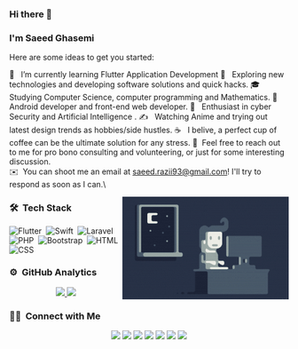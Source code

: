 
### Hi there 👋
### I'm Saeed Ghasemi


Here are some ideas to get you started:

🔭 &nbsp; I’m currently learning Flutter Application Development
🤔 &nbsp; Exploring new technologies and developing software solutions and quick hacks.
🎓 &nbsp; Studying Computer Science, computer programming and Mathematics.
💼 &nbsp; Android developer and front-end web developer.
🌱 &nbsp; Enthusiast in cyber Security and Artificial Intelligence .
✍️ &nbsp; Watching Anime and trying out latest design trends as hobbies/side hustles.
☕ &nbsp; I belive, a perfect cup of coffee can be the ultimate solution for any stress. 
💬 &nbsp;Feel free to reach out to me for pro bono consulting and volunteering, or just for some interesting discussion.\
✉️ &nbsp;You can shoot me an email at saeed.razii93@gmail.com! I'll try to respond as soon as I can.\
<!--📄 &nbsp;Please have a look at my [Résumé](https://www.adityavsingh.com/resume.html) for more details about me. I'm open to feedback and suggestions!-->

<img alt="Night Coding" src="https://raw.githubusercontent.com/AVS1508/AVS1508/master/assets/Night-Coding.gif" align="right"/>

### 🛠 &nbsp;Tech Stack
![Flutter](https://img.shields.io/badge/-flutter-05122A?style=flat&logo=flutter&logoColor=5BC3EF)&nbsp;
![Swift](https://img.shields.io/badge/-swift-05122A?style=flat&logo=swift&logoColor=F05137)&nbsp;
![Laravel](https://img.shields.io/badge/-Laravel-05122A?style=flat&logo=Laravel&logoColor=F05340)&nbsp;
![PHP](https://img.shields.io/badge/-PHP-05122A?style=flat&logo=PHP&logoColor=AEB2D5)&nbsp;
![Bootstrap](https://img.shields.io/badge/-Bootstrap-05122A?style=flat&logo=bootstrap&logoColor=563D7C)&nbsp;
![HTML](https://img.shields.io/badge/-HTML-05122A?style=flat&logo=HTML5)&nbsp;
![CSS](https://img.shields.io/badge/-CSS-05122A?style=flat&logo=CSS3&logoColor=1572B6)&nbsp;

### ⚙️ &nbsp;GitHub Analytics

<p align="center">
<a href="https://github.com/sgsm74">
  <img height="180em" src="https://github-readme-stats-eight-theta.vercel.app/api?username=sgsm74&show_icons=true&theme=algolia&include_all_commits=true&count_private=true"/>
  <img height="180em" src="https://github-readme-stats-eight-theta.vercel.app/api/top-langs/?username=sgsm74&layout=compact&langs_count=8&theme=algolia"/>
</a>
</p>

### 🤝🏻 &nbsp;Connect with Me

<p align="center">
<a href="https://www.adityavsingh.com"><img src="https://img.shields.io/badge/-adityavsingh.com-3423A6?style=flat&logo=Google-Chrome&logoColor=white"/></a>
<a href="https://linkedin.com/in/AVS1508"><img src="https://img.shields.io/badge/-Aditya%20Vikram%20Singh-0077B5?style=flat&logo=Linkedin&logoColor=white"/></a>
<a href="mailto:avsingh@umass.edu"><img src="https://img.shields.io/badge/-avsingh@umass.edu-D14836?style=flat&logo=Gmail&logoColor=white"/></a>
<a href="https://instagram.com/adityavs_"><img src="https://img.shields.io/badge/-@adityavs__-E4405F?style=flat&logo=Instagram&logoColor=white"/></a>
<a href="https://facebook.com/AVS1508"><img src="https://img.shields.io/badge/-@AVS1508-1877F2?style=flat&logo=Facebook&logoColor=white"/></a>
<a href="https://www.pinterest.ca/AVS1508"><img src="https://img.shields.io/badge/-@AVS1508-BD081C?style=flat&logo=Pinterest&logoColor=white"/></a>
<a href="https://www.behance.net/AVS1508"><img src="https://img.shields.io/badge/-@AVS1508-1769FF?style=flat&logo=Behance&logoColor=white"/></a>
</p>

